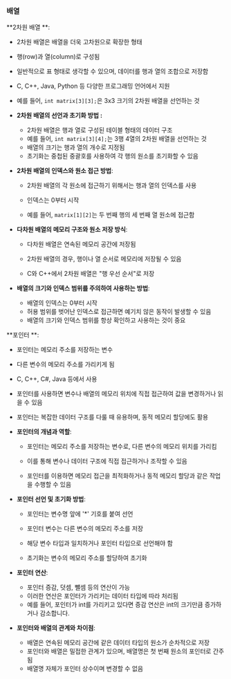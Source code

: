 ### 배열



**2차원 배열 **: 

- 2차원 배열은 배열을 더욱 고차원으로 확장한 형태
- 행(row)과 열(column)로 구성됨
- 일반적으로 표 형태로 생각할 수 있으며, 데이터를 행과 열의 조합으로 저장함
- C, C++, Java, Python 등 다양한 프로그래밍 언어에서 지원
- 예를 들어, `int matrix[3][3];`은 3x3 크기의 2차원 배열을 선언하는 것



- **2차원 배열의 선언과 초기화 방법 :**
  - 2차원 배열은 행과 열로 구성된 테이블 형태의 데이터 구조
  - 예를 들어, `int matrix[3][4];`는 3행 4열의 2차원 배열을 선언하는 것
  - 배열의 크기는 행과 열의 개수로 지정됨
  - 초기화는 중첩된 중괄호를 사용하여 각 행의 원소를 초기화할 수 있음



- **2차원 배열의 인덱스와 원소 접근 방법**: 
  - 2차원 배열의 각 원소에 접근하기 위해서는 행과 열의 인덱스를 사용

  - 인덱스는 0부터 시작

  - 예를 들어, `matrix[1][2]`는 두 번째 행의 세 번째 열 원소에 접근함

    

- **다차원 배열의 메모리 구조와 원소 저장 방식**: 

  - 다차원 배열은 연속된 메모리 공간에 저장됨 

  - 2차원 배열의 경우, 행이나 열 순서로 메모리에 저장될 수 있음

  - C와 C++에서 2차원 배열은 "행 우선 순서"로 저장

    

- **배열의 크기와 인덱스 범위를 주의하여 사용하는 방법**: 
  - 배열의 인덱스는 0부터 시작
  - 허용 범위를 벗어난 인덱스로 접근하면 예기치 않은 동작이 발생할 수 있음
  - 배열의 크기와 인덱스 범위를 항상 확인하고 사용하는 것이 중요





**포인터 **: 

- 포인터는 메모리 주소를 저장하는 변수
- 다른 변수의 메모리 주소를 가리키게 됨
- C, C++, C#, Java 등에서 사용
- 포인터를 사용하면 변수나 배열의 메모리 위치에 직접 접근하여 값을 변경하거나 읽을 수 있음
- 포인터는 복잡한 데이터 구조를 다룰 때 유용하며, 동적 메모리 할당에도 활용



- **포인터의 개념과 역할**: 

  - 포인터는 메모리 주소를 저장하는 변수로, 다른 변수의 메모리 위치를 가리킴

  - 이를 통해 변수나 데이터 구조에 직접 접근하거나 조작할 수 있음 

  - 포인터를 이용하면 메모리 접근을 최적화하거나 동적 메모리 할당과 같은 작업을 수행할 수 있음

    

- **포인터 선언 및 초기화 방법**: 

  - 포인터는 변수명 앞에 '*' 기호를 붙여 선언

  - 포인터 변수는 다른 변수의 메모리 주소를 저장

  - 해당 변수 타입과 일치하거나 포인터 타입으로 선언해야 함

  - 초기화는 변수의 메모리 주소를 할당하여 초기화

    

- **포인터 연산**: 
  - 포인터 증감, 덧셈, 뺄셈 등의 연산이 가능
  - 이러한 연산은 포인터가 가리키는 데이터 타입에 따라 처리됨
  - 예를 들어, 포인터가 int를 가리키고 있다면 증감 연산은 int의 크기만큼 증가하거나 감소합니다.



- **포인터와 배열의 관계와 차이점**: 
  - 배열은 연속된 메모리 공간에 같은 데이터 타입의 원소가 순차적으로 저장
  - 포인터와 배열은 밀접한 관계가 있으며, 배열명은 첫 번째 원소의 포인터로 간주됨
  - 배열명 자체가 포인터 상수이며 변경할 수 없음